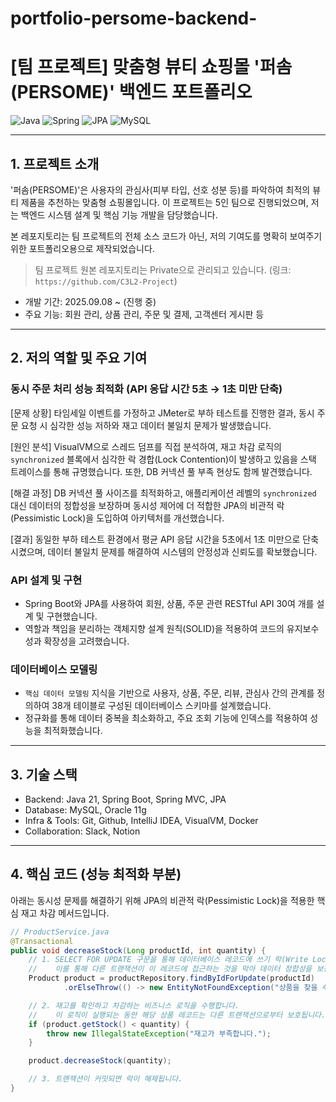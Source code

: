 # portfolio-persome-backend-
# [팀 프로젝트] 맞춤형 뷰티 쇼핑몰 '퍼솜(PERSOME)' 백엔드 포트폴리오

![Java](https://img.shields.io/badge/java-%23ED8B00.svg?style=for-the-badge&logo=openjdk&logoColor=white)
![Spring](https://img.shields.io/badge/spring-%236DB33F.svg?style=for-the-badge&logo=spring&logoColor=white)
![JPA](https://img.shields.io/badge/JPA-A46A41?style=for-the-badge&logo=Hibernate&logoColor=white)
![MySQL](https://img.shields.io/badge/mysql-%2300f.svg?style=for-the-badge&logo=mysql&logoColor=white)

---

## 1. 프로젝트 소개

'퍼솜(PERSOME)'은 사용자의 관심사(피부 타입, 선호 성분 등)를 파악하여 최적의 뷰티 제품을 추천하는 맞춤형 쇼핑몰입니다. 이 프로젝트는 5인 팀으로 진행되었으며, 저는 백엔드 시스템 설계 및 핵심 기능 개발을 담당했습니다.

본 레포지토리는 팀 프로젝트의 전체 소스 코드가 아닌, 저의 기여도를 명확히 보여주기 위한 포트폴리오용으로 제작되었습니다.

> 팀 프로젝트 원본 레포지토리는 Private으로 관리되고 있습니다.
> (링크: `https://github.com/C3L2-Project`)
> 
- 개발 기간: 2025.09.08 ~ (진행 중)
- 주요 기능: 회원 관리, 상품 관리, 주문 및 결제, 고객센터 게시판 등

---

## 2. 저의 역할 및 주요 기여

###  동시 주문 처리 성능 최적화 (API 응답 시간 5초 → 1초 미만 단축)

[문제 상황]
타임세일 이벤트를 가정하고 JMeter로 부하 테스트를 진행한 결과, 동시 주문 요청 시 심각한 성능 저하와 재고 데이터 불일치 문제가 발생했습니다.

[원인 분석]
VisualVM으로 스레드 덤프를 직접 분석하여, 재고 차감 로직의 `synchronized` 블록에서 심각한 락 경합(Lock Contention)이 발생하고 있음을 스택 트레이스를 통해 규명했습니다. 또한, DB 커넥션 풀 부족 현상도 함께 발견했습니다.

[해결 과정]
DB 커넥션 풀 사이즈를 최적화하고, 애플리케이션 레벨의 `synchronized` 대신 데이터의 정합성을 보장하며 동시성 제어에 더 적합한 JPA의 비관적 락(Pessimistic Lock)을 도입하여 아키텍처를 개선했습니다.

[결과]
동일한 부하 테스트 환경에서 평균 API 응답 시간을 5초에서 1초 미만으로 단축시켰으며, 데이터 불일치 문제를 해결하여 시스템의 안정성과 신뢰도를 확보했습니다.

###  API 설계 및 구현
- Spring Boot와 JPA를 사용하여 회원, 상품, 주문 관련 RESTful API 30여 개를 설계 및 구현했습니다.
- 역할과 책임을 분리하는 객체지향 설계 원칙(SOLID)을 적용하여 코드의 유지보수성과 확장성을 고려했습니다.

### 데이터베이스 모델링
- `핵심 데이터 모델링` 지식을 기반으로 사용자, 상품, 주문, 리뷰, 관심사 간의 관계를 정의하여 38개 테이블로 구성된 데이터베이스 스키마를 설계했습니다.
- 정규화를 통해 데이터 중복을 최소화하고, 주요 조회 기능에 인덱스를 적용하여 성능을 최적화했습니다.

---

## 3. 기술 스택

- Backend: Java 21, Spring Boot, Spring MVC, JPA
- Database: MySQL, Oracle 11g
- Infra & Tools: Git, Github, IntelliJ IDEA, VisualVM, Docker
- Collaboration: Slack, Notion

---

## 4. 핵심 코드 (성능 최적화 부분)

아래는 동시성 문제를 해결하기 위해 JPA의 비관적 락(Pessimistic Lock)을 적용한 핵심 재고 차감 메서드입니다.

```java
// ProductService.java
@Transactional
public void decreaseStock(Long productId, int quantity) {
    // 1. SELECT FOR UPDATE 구문을 통해 데이터베이스 레코드에 쓰기 락(Write Lock)을 겁니다.
    //    이를 통해 다른 트랜잭션이 이 레코드에 접근하는 것을 막아 데이터 정합성을 보장합니다.
    Product product = productRepository.findByIdForUpdate(productId)
            .orElseThrow(() -> new EntityNotFoundException("상품을 찾을 수 없습니다."));

    // 2. 재고를 확인하고 차감하는 비즈니스 로직을 수행합니다.
    //    이 로직이 실행되는 동안 해당 상품 레코드는 다른 트랜잭션으로부터 보호됩니다.
    if (product.getStock() < quantity) {
        throw new IllegalStateException("재고가 부족합니다.");
    }

    product.decreaseStock(quantity);

    // 3. 트랜잭션이 커밋되면 락이 해제됩니다.
}
